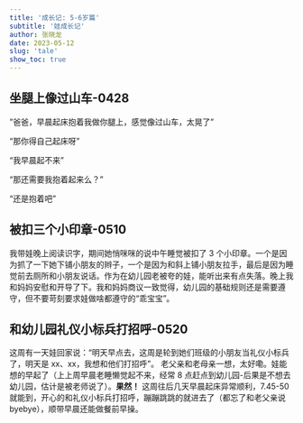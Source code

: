 ```yaml
---
title: '成长记: 5-6岁篇'
subtitle: '娃成长记'
author: 张晓龙
date: 2023-05-12
slug: 'tale'
show_toc: true
---
```


## 坐腿上像过山车-0428

”爸爸，早晨起床抱着我做你腿上，感觉像过山车，太晃了”

“那你得自己起床呀”

“我早晨起不来”

“那还需要我抱着起来么？”

“还是抱着吧”

## 被扣三个小印章-0510

我带娃晚上阅读识字，期间她悄咪咪的说中午睡觉被扣了 3 个小印章。一个是因为抓了一下她下铺小朋友的辫子，一个是因为和斜上铺小朋友拉手，最后是因为睡觉前去厕所和小朋友说话。作为在幼儿园老被夸的娃，能听出来有点失落。晚上我和妈妈安慰和开导了下。我和妈妈商议一致觉得，幼儿园的基础规则还是需要遵守，但不要苛刻要求娃做啥都遵守的“乖宝宝”。

## 和幼儿园礼仪小标兵打招呼-0520

这周有一天娃回家说：“明天早点去，这周是轮到她们班级的小朋友当礼仪小标兵了，明天是 xx、xx，我想和他们打招呼”。 老父亲和老母亲一想，太好嘞。娃能想的早起了（上上周早晨老睡懒觉起不来，经常 8 点赶点到幼儿园-后果是不想去幼儿园，估计是被老师说了）。**果然！** 这周往后几天早晨起床异常顺利，7.45-50 就能到，开心的和礼仪小标兵打招呼，蹦蹦跳跳的就进去了（都忘了和老父亲说 byebye），顺带早晨还能做餐前早操。